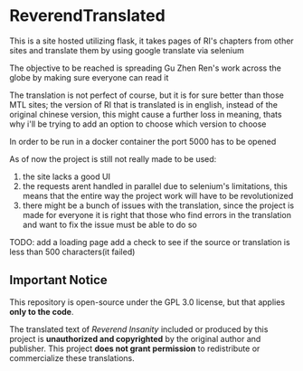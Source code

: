 # ReverendTranslated

This is a site hosted utilizing flask, it takes pages of RI's chapters from other sites and translate them by using google translate via selenium

The objective to be reached is spreading Gu Zhen Ren's work across the globe by making sure everyone can read it

The translation is not perfect of course, but it is for sure better than those MTL sites; the version of RI that is translated is in english, instead of the original chinese version, this might cause a further loss in meaning, thats why i'll be trying to add an option to choose which version to choose

In order to be run in a docker container the port 5000 has to be opened

As of now the project is still not really made to be used:
1. the site lacks a good UI
2. the requests arent handled in parallel due to selenium's limitations, this means that the entire way the project work will have to be revolutionized
3. there might be a bunch of issues with the translation, since the project is made for everyone it is right that those who find errors in the translation and want to fix the issue must be able to do so

TODO:
add a loading page
add a check to see if the source or translation is less than 500 characters(it failed)

## Important Notice

This repository is open-source under the GPL 3.0 license, but that applies **only to the code**.

The translated text of *Reverend Insanity* included or produced by this project is **unauthorized and copyrighted** by the original author and publisher. 
This project **does not grant permission** to redistribute or commercialize these translations.
